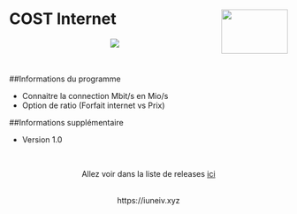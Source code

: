 COST Internet <img align="right" width="120" height="80" src="https://miro.medium.com/max/2400/0*CpkYCINPklpb-1j2.png">
=====================================

<p align="center">
  <img src="https://iuneiv.xyz/img/IMAGE-APP-GITHUB.PNG">
</p>
<br><br>
##Informations du programme
 
- Connaitre la connection Mbit/s en Mio/s
- Option de ratio (Forfait internet vs Prix)


##Informations supplémentaire
 
- Version 1.0


<br>

<center>
 
Allez voir dans la liste de releases [ici](https://github.com/iUNeIV/Internet-APP/releases)<br>

</center>

<br>
<center>
  https://iuneiv.xyz
</center>
